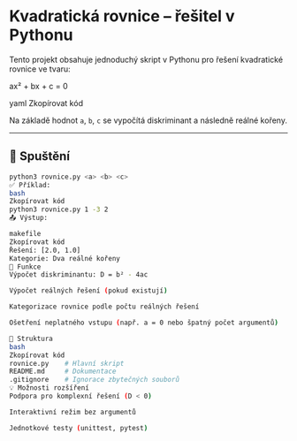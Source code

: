# Kvadratická rovnice – řešitel v Pythonu

Tento projekt obsahuje jednoduchý skript v Pythonu pro řešení kvadratické rovnice ve tvaru:

ax² + bx + c = 0

yaml
Zkopírovat kód

Na základě hodnot `a`, `b`, `c` se vypočítá diskriminant a následně reálné kořeny.

---

## 🔧 Spuštění

```bash
python3 rovnice.py <a> <b> <c>
✅ Příklad:
bash
Zkopírovat kód
python3 rovnice.py 1 -3 2
📤 Výstup:

makefile
Zkopírovat kód
Řešení: [2.0, 1.0]
Kategorie: Dva reálné kořeny
🧠 Funkce
Výpočet diskriminantu: D = b² - 4ac

Výpočet reálných řešení (pokud existují)

Kategorizace rovnice podle počtu reálných řešení

Ošetření neplatného vstupu (např. a = 0 nebo špatný počet argumentů)

📁 Struktura
bash
Zkopírovat kód
rovnice.py    # Hlavní skript
README.md     # Dokumentace
.gitignore    # Ignorace zbytečných souborů
💡 Možnosti rozšíření
Podpora pro komplexní řešení (D < 0)

Interaktivní režim bez argumentů

Jednotkové testy (unittest, pytest)